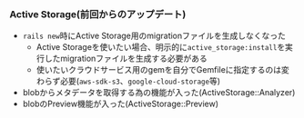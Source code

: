### Active Storage(前回からのアップデート)

* `rails new`時にActive Storage用のmigrationファイルを生成しなくなった
  * Active Storageを使いたい場合、明示的に`active_storage:install`を実行したmigrationファイルを生成する必要がある
  * 使いたいクラウドサービス用のgemを自分でGemfileに指定するのは変わらず必要(`aws-sdk-s3`、`google-cloud-storage`等)
* blobからメタデータを取得する為の機能が入った(ActiveStorage::Analyzer)
* blobのPreview機能が入った(ActiveStorage::Preview)
